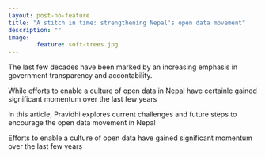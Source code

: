 ```yaml
---
layout: post-no-feature
title: "A stitch in time: strengthening Nepal's open data movement"
description: "" 
image: 
        feature: soft-trees.jpg
---
```


The last few decades have been marked by an increasing emphasis in government transparency and accontability. 


While efforts to enable a culture of open data in Nepal have certainle gained significant momentum over the last few years   

In this article, Pravidhi explores current challenges and future steps to encourage the open data movement in Nepal

Efforts to enable a culture of open data have gained significant momentum over the last few years


